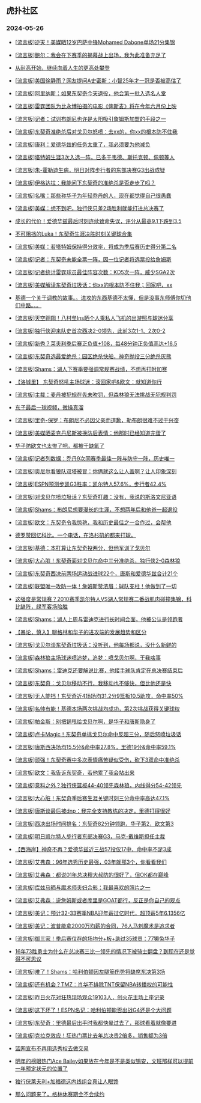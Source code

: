 ## 虎扑社区 
### 2024-05-26

+ [[流言板]逆天！美媒晒12岁巴萨中锋Mohamed Dabone单场21分集锦](https://bbs.hupu.com/626537747.html)

+ [[流言板]鲍尔：我会在下赛季的揭幕战上出场，我为此准备充足了](https://bbs.hupu.com/626537272.html)

+ [从耐高开始，继续向着人生的更高处攀登](https://bbs.hupu.com/626535266.html)

+ [[流言板]美国徐静雨？网友提问A史密斯：小智25年才一冠是否被高估了](https://bbs.hupu.com/626538365.html)

+ [[流言板]阿里纳斯：如果东契奇今天退役，他会第一批入选名人堂](https://bbs.hupu.com/626537196.html)

+ [[流言板]雷霆团队为比永博拍摄的电影《俾斯麦》将在今年六月份上映](https://bbs.hupu.com/626534048.html)

+ [[流言板]记者：试训布朗尼也许是太阳吸引詹姆斯加盟的手段之一](https://bbs.hupu.com/626537576.html)

+ [[流言板]东契奇准绝杀后对戈贝尔怒喷：去xx的，你xx的根本防不住我](https://bbs.hupu.com/626527269.html)

+ [[流言板]康利：爱德华兹的任务太重了，我必须要为他减负](https://bbs.hupu.com/626536136.html)

+ [[流言板]塔特姆生涯3次入选一阵，已多于韦德、斯托克顿、佩顿等人](https://bbs.hupu.com/626532589.html)

+ [[流言板]朱-霍勒迪生病，明日对阵步行者的东部决赛G3出战成疑](https://bbs.hupu.com/626538396.html)

+ [[流言板]伊格达拉：我能问下东契奇的准绝杀是否走步了吗？](https://bbs.hupu.com/626532252.html)

+ [[流言板]名嘴：那些称华子为年轻乔丹的人，现在都觉得自己很愚蠢](https://bbs.hupu.com/626532287.html)

+ [[流言板]美媒：想不到吧，独行侠只差2场胜利就能打进总决赛了](https://bbs.hupu.com/626534081.html)

+ [成长的代价！爱德华兹最后时刻连续致命失误，评分从最高9.1下跌到3.5](https://bbs.hupu.com/626531666.html)

+ [不可阻挡的Luka！东契奇生涯决胜时刻关键球合集](https://bbs.hupu.com/626532711.html)

+ [[流言板]美媒：若塔特姆保持得分效率，将成为季后赛历史得分第二名](https://bbs.hupu.com/626532932.html)

+ [[流言板]记者：东契奇未能全票一阵，因一位记者将选票投给詹姆斯](https://bbs.hupu.com/626532613.html)

+ [[流言板]记者统计雷霆球员最佳阵容次数：KD5次一阵，威少SGA2次](https://bbs.hupu.com/626537480.html)

+ [[流言板]美媒解读东契奇垃圾话：你xx的根本防不住我；回家吧，xx](https://bbs.hupu.com/626530982.html)

+ [基德一个关于调教的故事。。进攻的东西基德不太懂，但是没事东师傅你切他们中路。。。](https://bbs.hupu.com/626536680.html)

+ [[流言板]天空翱翔！八村垒Ins晒个人乘私人飞机的出游照与球迷分享](https://bbs.hupu.com/626534205.html)

+ [[流言板]独行侠迎来队史首次西决2-0领先，此前3次1-1、2次0-2](https://bbs.hupu.com/626533272.html)

+ [[流言板]新秀？莱夫利季后赛正负值+108，每48分钟正负值高达+16.5](https://bbs.hupu.com/626530885.html)

+ [[流言板]东契奇选最爱绝杀：园区绝杀快船，神奇抛投三分绝杀灰熊](https://bbs.hupu.com/626531229.html)

+ [[流言板]Shams：湖人下赛季要强调常规赛战绩，不想再打附加赛](https://bbs.hupu.com/626531036.html)

+ [【洛城里】 东契奇怒吼主场球迷：滚回家吧&欧文：就知道你行](https://bbs.hupu.com/626531100.html)

+ [[流言板]主裁：麦丹被犯规在先未吹罚，但森林狼无法挑战无犯规判罚](https://bbs.hupu.com/626530564.html)

+ [东子最后一球视频，微操真溜](https://bbs.hupu.com/626530728.html)

+ [[流言板]里奇-保罗：布朗尼不必因父亲而道歉，勒布朗很难不过于兴奋](https://bbs.hupu.com/626533646.html)

+ [[流言板]美媒晒麦克丹尼斯被换防后表情：他那时已经知道完蛋了](https://bbs.hupu.com/626538789.html)

+ [华子防欧文也太惨了吧，都被干缺氧了](https://bbs.hupu.com/626530606.html)

+ [[流言板]记者列数据：乔丹9次同赛季最佳一阵与防守一阵，历史唯一](https://bbs.hupu.com/626532352.html)

+ [[流言板]奥尼尔看狼队双塔被冒：你俩就这么让人盖啊？让人印象深刻](https://bbs.hupu.com/626530639.html)

+ [[流言板]ESPN预测步凯G3胜率：凯尔特人57.6%，步行者42.4%](https://bbs.hupu.com/626535337.html)

+ [[流言板]对戈贝尔喷垃圾话？东契奇打趣：没有，我说的斯洛文尼亚语](https://bbs.hupu.com/626530404.html)

+ [[流言板]Shams：布朗尼想要漫长的生涯，不想两年后和他爸一起退役](https://bbs.hupu.com/626530099.html)

+ [[流言板]欧文：东契奇令我惊艳，我和历史最佳之一合作过，会帮他](https://bbs.hupu.com/626530117.html)

+ [德罗赞回忆科比。一个电话，在洛杉矶的都来打球。](https://bbs.hupu.com/626530165.html)

+ [[流言板]基德：本打算让东契奇投两分，但他军训了戈贝尔](https://bbs.hupu.com/626527939.html)

+ [[流言板]大心脏！东契奇面对戈贝尔命中三分准绝杀，独行侠2-0森林狼](https://bbs.hupu.com/626526382.html)

+ [[流言板]东契奇西决前两场运动战进球22个，唐斯和爱德华兹合计21个](https://bbs.hupu.com/626538441.html)

+ [[流言板]联盟唯一攻防一体！詹姆斯赞浓眉：球队支柱！他做到了一切](https://bbs.hupu.com/626530829.html)

+ [这强度是常规赛？2010赛季凯尔特人VS湖人常规赛二番战肌肉碰撞集锦，科比缺阵，绿军客场险胜](https://bbs.hupu.com/626532044.html)

+ [[流言板]Shams：湖人上周与雷迪克进行长时间会面，他被公认是领跑者](https://bbs.hupu.com/626529129.html)

+ [【暴论，慎入】聊格林和华子的进攻端的发展趋势和区分](https://bbs.hupu.com/626530326.html)

+ [[流言板]戈贝尔谈东契奇垃圾话：没听到，他每场都说，没什么新鲜的](https://bbs.hupu.com/626530637.html)

+ [[流言板]森林狼主场球迷喷追梦，追梦：喷戈贝尔啊，干我啥事](https://bbs.hupu.com/626528581.html)

+ [[流言板]Shams：雷迪克还要解说比赛，他接手球队肯定在总决赛结束后](https://bbs.hupu.com/626529324.html)

+ [[流言板]东契奇：戈贝尔移动不行，我移动也不够快，但比他还是快](https://bbs.hupu.com/626528649.html)

+ [[流言板]无人能挡！东契奇近4场场均31.2分9篮板10.5助攻，命中率50%](https://bbs.hupu.com/626529222.html)

+ [[流言板]名帅有能！基德本场两次挑战均成功，第2次挑战获得关键球权](https://bbs.hupu.com/626528880.html)

+ [[流言板]帕金斯：别把锅甩给戈贝尔啊，是华子和唐斯隐身了](https://bbs.hupu.com/626529067.html)

+ [[流言板]卢卡Magic！东契奇单挑戈贝尔命中反超三分，随后怒喷垃圾话](https://bbs.hupu.com/626526469.html)

+ [[流言板]唐斯西决场均15.5分&命中率27.8%，里德19分&命中率59.1%](https://bbs.hupu.com/626538551.html)

+ [[流言板]顽强！东契奇赛中多次表情痛苦疑似受伤，砍下3双命中准绝杀](https://bbs.hupu.com/626529079.html)

+ [[流言板]欧文：我告诉东契奇，若他累了我会站出来](https://bbs.hupu.com/626528223.html)

+ [[流言板]意料之外？独行侠篮板44-40领先森林狼，内线得分54-42领先](https://bbs.hupu.com/626528396.html)

+ [[流言板]大心脏！东契奇季后赛生涯关键时刻三分命中率高达47.1%](https://bbs.hupu.com/626528532.html)

+ [[流言板]唐斯谈最后被dnp：我完全支持教练的决定，里德打得很好](https://bbs.hupu.com/626529841.html)

+ [[流言板]西决出场时间排名：东契奇82分钟领跑，华子第2，欧文第3](https://bbs.hupu.com/626538683.html)

+ [[流言板]明日凯尔特人步行者东部决赛G3，马克-戴维斯担任主裁](https://bbs.hupu.com/626538841.html)

+ [【西海岸】神奇不再？爱德华兹近三战57投仅17中，命中率不足3成](https://bbs.hupu.com/626530805.html)

+ [[流言板]艾弗森：96年选秀历史最强，03年就那3个，你看看我们](https://bbs.hupu.com/626540160.html)

+ [[流言板]艾弗森：都说01年总决穆大叔防的很好了，但OK都在巅峰](https://bbs.hupu.com/626540366.html)

+ [[流言板]库兹马晒与魔术师夫妇合影：我最喜欢的照片之一](https://bbs.hupu.com/626535788.html)

+ [[流言板]艾弗森：说詹姆斯或者库里是GOAT都行，反正是你自己的观点](https://bbs.hupu.com/626540579.html)

+ [[流言板]美记：预计32-33赛季NBA迎年薪过亿时代，超顶薪5年6.1356亿](https://bbs.hupu.com/626540758.html)

+ [[流言板]美记：波普能拿2000万均薪的合同，76人马刺魔术是追求者](https://bbs.hupu.com/626540827.html)

+ [[流言板]御三家！季后赛仅存的场均分+板+助过35球员：77獭兔华子](https://bbs.hupu.com/626540796.html)

+ [16年73胜勇士为什么在总决赛三比一领先的情况下被骑士翻盘？到现在还是觉得不可思议](https://bbs.hupu.com/626537264.html)

+ [[流言板]难了！Shams：哈利伯顿因左腿筋伤势将缺席东决第3场](https://bbs.hupu.com/626540974.html)

+ [[流言板]还有机会？TMZ：肖华不排除TNT保留NBA转播权的可能性](https://bbs.hupu.com/626540920.html)

+ [[流言板]昨日火花对狂热现场观众19103人，创火花主场上座记录](https://bbs.hupu.com/626540897.html)

+ [[流言板]这下坏了！ESPN名记：哈利伯顿能否出战G4还是个大问题](https://bbs.hupu.com/626541008.html)

+ [[流言板]东契奇：里德最后出手时我都快晕过去了，那球看着就像要进](https://bbs.hupu.com/626541072.html)

+ [[流言板]克拉克效应！狂热门票比去年总决贵2倍多，销售额为3倍](https://bbs.hupu.com/626540876.html)

+ [篮网宣布不再用选秀权去做交易](https://bbs.hupu.com/626532715.html)

+ [明年的榜眼热门Ace Bailey如果放在今年是不是类似锡安，文班那样可以提前一年预定状元的位置了](https://bbs.hupu.com/626538675.html)

+ [独行侠莱夫利+加福德这内线组合真让人眼馋](https://bbs.hupu.com/626539076.html)

+ [那么问题来了，格林休赛期会不会续约](https://bbs.hupu.com/626539315.html)

